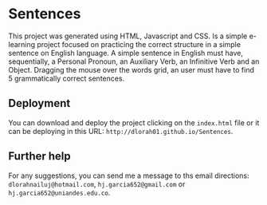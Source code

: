 # Sentences
This project was generated using HTML, Javascript and CSS. Is a simple e-learning project focused on practicing the correct structure in a simple sentence on English language. A simple sentence in English must have, sequentially, a Personal Pronoun, an Auxiliary Verb, an Infinitive Verb and an Object. Dragging the mouse over the words grid, an user must have to find 5 grammatically correct sentences.

## Deployment

You can download and deploy the project clicking on the `index.html` file or it can be deploying in this URL: `http://dlorah01.github.io/Sentences`.

## Further help

For any suggestions, you can send me a message to ths email directions: `dlorahnailuj@hotmail.com`, `hj.garcia652@gmail.com` or `hj.garcia652@uniandes.edu.co`.
